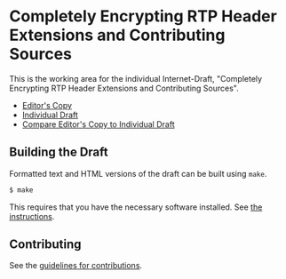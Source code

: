 # Completely Encrypting RTP Header Extensions and Contributing Sources

This is the working area for the individual Internet-Draft, "Completely Encrypting RTP Header Extensions and Contributing Sources".

* [Editor's Copy](https://juberti.github.io/cryptex/#go.draft-ietf-avtcore-cryptex.html)
* [Individual Draft](https://tools.ietf.org/html/draft-ietf-avtcore-cryptex)
* [Compare Editor's Copy to Individual Draft](https://juberti.github.io/cryptex/#go.draft-ietf-avtcore-cryptex.diff)

## Building the Draft

Formatted text and HTML versions of the draft can be built using `make`.

```sh
$ make
```

This requires that you have the necessary software installed.  See
[the instructions](https://github.com/martinthomson/i-d-template/blob/master/doc/SETUP.md).


## Contributing

See the
[guidelines for contributions](https://github.com/juberti/cryptex/blob/main/CONTRIBUTING.md).
